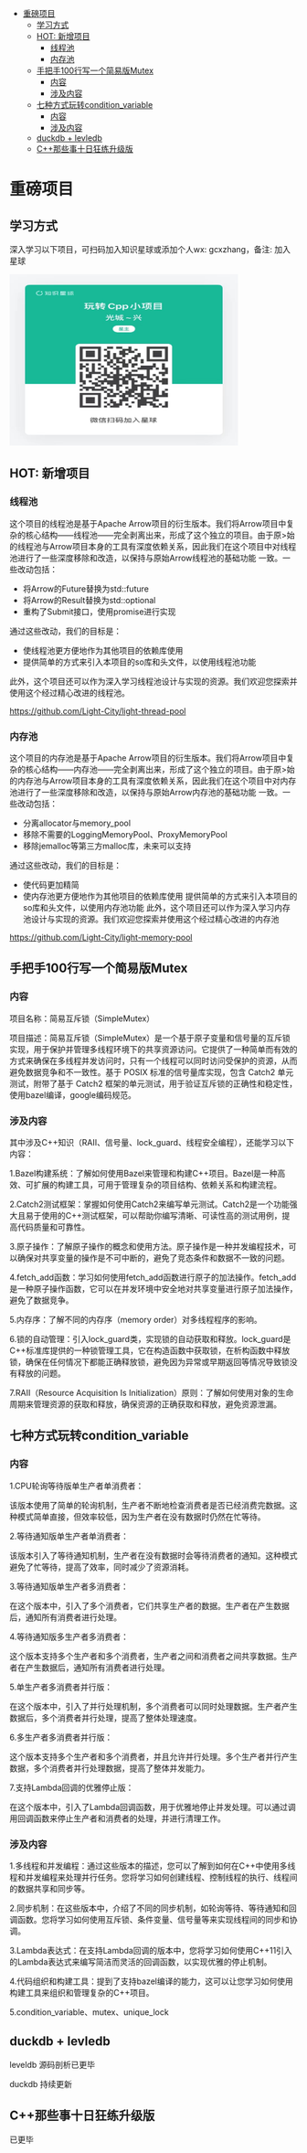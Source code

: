 - [重磅项目](#重磅项目)
  - [学习方式](#学习方式)
  - [HOT: 新增项目](#hot-新增项目)
    - [线程池](#线程池)
    - [内存池](#内存池)
  - [手把手100行写一个简易版Mutex](#手把手100行写一个简易版mutex)
    - [内容](#内容)
    - [涉及内容](#涉及内容)
  - [七种方式玩转condition\_variable](#七种方式玩转condition_variable)
    - [内容](#内容-1)
    - [涉及内容](#涉及内容-1)
  - [duckdb + levledb](#duckdb--levledb)
  - [C++那些事十日狂练升级版](#c那些事十日狂练升级版)


# 重磅项目

## 学习方式

深入学习以下项目，可扫码加入知识星球或添加个人wx: gcxzhang，备注: 加入星球


<img src="../img/cpp.jpg" alt="知识星球" width="400" height="300">


## HOT: 新增项目

### 线程池

这个项目的线程池是基于Apache Arrow项目的衍生版本。我们将Arrow项目中复杂的核心结构——线程池——完全剥离出来，形成了这个独立的项目。由于原>始的线程池与Arrow项目本身的工具有深度依赖关系，因此我们在这个项目中对线程池进行了一些深度移除和改造，以保持与原始Arrow线程池的基础功能
一致。一些改动包括：

- 将Arrow的Future替换为std::future
- 将Arrow的Result替换为std::optional
- 重构了Submit接口，使用promise进行实现

通过这些改动，我们的目标是：

- 使线程池更方便地作为其他项目的依赖库使用
- 提供简单的方式来引入本项目的so库和头文件，以使用线程池功能

此外，这个项目还可以作为深入学习线程池设计与实现的资源。我们欢迎您探索并使用这个经过精心改进的线程池。

https://github.com/Light-City/light-thread-pool

### 内存池

这个项目的内存池是基于Apache Arrow项目的衍生版本。我们将Arrow项目中复杂的核心结构——内存池——完全剥离出来，形成了这个独立的项目。由于原>始的内存池与Arrow项目本身的工具有深度依赖关系，因此我们在这个项目中对内存池进行了一些深度移除和改造，以保持与原始Arrow内存池的基础功能
一致。一些改动包括：

- 分离allocator与memory_pool
- 移除不需要的LoggingMemoryPool、ProxyMemoryPool
- 移除jemalloc等第三方malloc库，未来可以支持

通过这些改动，我们的目标是：

- 使代码更加精简
- 使内存池更方便地作为其他项目的依赖库使用
提供简单的方式来引入本项目的so库和头文件，以使用内存池功能
此外，这个项目还可以作为深入学习内存池设计与实现的资源。我们欢迎您探索并使用这个经过精心改进的内存池

https://github.com/Light-City/light-memory-pool

## 手把手100行写一个简易版Mutex
### 内容

项目名称：简易互斥锁（SimpleMutex）

项目描述：简易互斥锁（SimpleMutex）是一个基于原子变量和信号量的互斥锁实现，用于保护并管理多线程环境下的共享资源访问。它提供了一种简单而有效的方式来确保在多线程并发访问时，只有一个线程可以同时访问受保护的资源，从而避免数据竞争和不一致性。基于 POSIX 标准的信号量库实现，包含 Catch2 单元测试，附带了基于 Catch2 框架的单元测试，用于验证互斥锁的正确性和稳定性，使用bazel编译，google编码规范。

### 涉及内容

其中涉及C++知识（RAII、信号量、lock_guard、线程安全编程），还能学习以下内容：

1.Bazel构建系统：了解如何使用Bazel来管理和构建C++项目。Bazel是一种高效、可扩展的构建工具，可用于管理复杂的项目结构、依赖关系和构建流程。

2.Catch2测试框架：掌握如何使用Catch2来编写单元测试。Catch2是一个功能强大且易于使用的C++测试框架，可以帮助你编写清晰、可读性高的测试用例，提高代码质量和可靠性。

3.原子操作：了解原子操作的概念和使用方法。原子操作是一种并发编程技术，可以确保对共享变量的操作是不可中断的，避免了竞态条件和数据不一致的问题。

4.fetch_add函数：学习如何使用fetch_add函数进行原子的加法操作。fetch_add是一种原子操作函数，它可以在并发环境中安全地对共享变量进行原子加法操作，避免了数据竞争。

5.内存序：了解不同的内存序（memory order）对多线程程序的影响。

6.锁的自动管理：引入lock_guard类，实现锁的自动获取和释放。lock_guard是C++标准库提供的一种锁管理工具，它在构造函数中获取锁，在析构函数中释放锁，确保在任何情况下都能正确释放锁，避免因为异常或早期返回等情况导致锁没有释放的问题。

7.RAII（Resource Acquisition Is Initialization）原则：了解如何使用对象的生命周期来管理资源的获取和释放，确保资源的正确获取和释放，避免资源泄漏。

## 七种方式玩转condition_variable

### 内容

1.CPU轮询等待版单生产者单消费者：

该版本使用了简单的轮询机制，生产者不断地检查消费者是否已经消费完数据。这种模式简单直接，但效率较低，因为生产者在没有数据时仍然在忙等待。

2.等待通知版单生产者单消费者：

该版本引入了等待通知机制，生产者在没有数据时会等待消费者的通知。这种模式避免了忙等待，提高了效率，同时减少了资源消耗。

3.等待通知版单生产者多消费者：

在这个版本中，引入了多个消费者，它们共享生产者的数据。生产者在产生数据后，通知所有消费者进行处理。

4.等待通知版多生产者多消费者：

这个版本支持多个生产者和多个消费者，生产者之间和消费者之间共享数据。生产者在产生数据后，通知所有消费者进行处理。

5.单生产者多消费者并行版：

在这个版本中，引入了并行处理机制，多个消费者可以同时处理数据。生产者产生数据后，多个消费者并行处理，提高了整体处理速度。

6.多生产者多消费者并行版：

这个版本支持多个生产者和多个消费者，并且允许并行处理。多个生产者并行产生数据，多个消费者并行处理数据，提高了整体并发能力。

7.支持Lambda回调的优雅停止版：

在这个版本中，引入了Lambda回调函数，用于优雅地停止并发处理。可以通过调用回调函数来停止生产者和消费者的处理，并进行清理工作。

### 涉及内容

1.多线程和并发编程：通过这些版本的描述，您可以了解到如何在C++中使用多线程和并发编程来处理并行任务。您将学习如何创建线程、控制线程的执行、线程间的数据共享和同步等。

2.同步机制：在这些版本中，介绍了不同的同步机制，如轮询等待、等待通知和回调函数。您将学习如何使用互斥锁、条件变量、信号量等来实现线程间的同步和协调。

3.Lambda表达式：在支持Lambda回调的版本中，您将学习如何使用C++11引入的Lambda表达式来编写简洁而灵活的回调函数，以实现优雅的停止机制。

4.代码组织和构建工具：提到了支持bazel编译的能力，这可以让您学习如何使用构建工具来组织和管理复杂的C++项目。

5.condition_variable、mutex、unique_lock

## duckdb + levledb

leveldb 源码剖析已更毕

duckdb 持续更新

## C++那些事十日狂练升级版

已更毕
